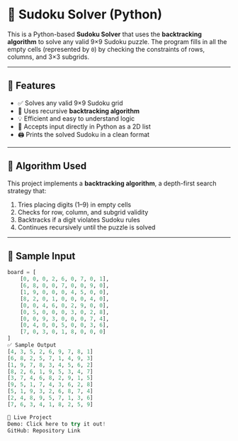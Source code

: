 
# 🔢 Sudoku Solver (Python)

This is a Python-based **Sudoku Solver** that uses the **backtracking algorithm** to solve any valid 9×9 Sudoku puzzle. The program fills in all the empty cells (represented by `0`) by checking the constraints of rows, columns, and 3×3 subgrids.

---

## 📌 Features

- ✅ Solves any valid 9×9 Sudoku grid
- 🔁 Uses recursive **backtracking algorithm**
- 💡 Efficient and easy to understand logic
- 🧩 Accepts input directly in Python as a 2D list
- 🖨️ Prints the solved Sudoku in a clean format

---

## 🧠 Algorithm Used

This project implements a **backtracking algorithm**, a depth-first search strategy that:
1. Tries placing digits (1–9) in empty cells
2. Checks for row, column, and subgrid validity
3. Backtracks if a digit violates Sudoku rules
4. Continues recursively until the puzzle is solved

---

## 🧾 Sample Input

```python
board = [
    [0, 0, 0, 2, 6, 0, 7, 0, 1],
    [6, 8, 0, 0, 7, 0, 0, 9, 0],
    [1, 9, 0, 0, 0, 4, 5, 0, 0],
    [8, 2, 0, 1, 0, 0, 0, 4, 0],
    [0, 0, 4, 6, 0, 2, 9, 0, 0],
    [0, 5, 0, 0, 0, 3, 0, 2, 8],
    [0, 0, 9, 3, 0, 0, 0, 7, 4],
    [0, 4, 0, 0, 5, 0, 0, 3, 6],
    [7, 0, 3, 0, 1, 8, 0, 0, 0]
]
✅ Sample Output
[4, 3, 5, 2, 6, 9, 7, 8, 1]
[6, 8, 2, 5, 7, 1, 4, 9, 3]
[1, 9, 7, 8, 3, 4, 5, 6, 2]
[8, 2, 6, 1, 9, 5, 3, 4, 7]
[3, 7, 4, 6, 8, 2, 9, 1, 5]
[9, 5, 1, 7, 4, 3, 6, 2, 8]
[5, 1, 9, 3, 2, 6, 8, 7, 4]
[2, 4, 8, 9, 5, 7, 1, 3, 6]
[7, 6, 3, 4, 1, 8, 2, 5, 9]

🔗 Live Project
Demo: Click here to try it out!
GitHub: Repository Link
